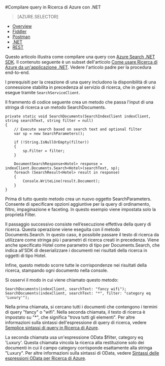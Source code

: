 <properties
	pageTitle="Compilare query in Ricerca di Azure con .NET | Microsoft Azure | Servizio di ricerca cloud ospitato"
	description="Compilare una query di ricerca in Ricerca di Azure e usare i parametri di ricerca per filtrare, ordinare ed esplorare in base a facet i risultati della ricerca con la libreria .NET o l'SDK."
	services="search"
	documentationCenter=""
	authors="HeidiSteen"
	manager="mblythe"
	editor=""
    tags="azure-portal"/>

<tags
	ms.service="search"
	ms.devlang="dotnet"
	ms.workload="search"
	ms.topic="get-started-article"
	ms.tgt_pltfrm="na"
	ms.date="11/10/2015"
	ms.author="heidist"/>

#Compilare query in Ricerca di Azure con .NET
> [AZURE.SELECTOR]
- [Overview](search-query-overview.md)
- [Fiddler](search-fiddler.md)
- [Postman](search-chrome-postman.md)
- [.NET](search-query-dotnet.md)
- [REST](search-query-rest-api.md)

Questo articolo illustra come compilare una query con [Azure Search .NET SDK](https://msdn.microsoft.com/library/azure/dn951165.aspx). Il contenuto seguente è un subset dell'articolo [Come usare Ricerca di Azure da un'applicazione .NET](search-howto-dotnet-sdk.md). Vedere l'articolo padre per la procedura end-to-end.

I prerequisiti per la creazione di una query includono la disponibilità di una connessione stabilita in precedenza al servizio di ricerca, che in genere si esegue tramite `SearchServiceClient`.

Il frammento di codice seguente crea un metodo che passa l'input di una stringa di ricerca a un metodo SearchDocuments.

	private static void SearchDocuments(SearchIndexClient indexClient, string searchText, string filter = null)
	{
		// Execute search based on search text and optional filter
		var sp = new SearchParameters();
	
		if (!String.IsNullOrEmpty(filter))
		{
			sp.Filter = filter;
		}
	
		DocumentSearchResponse<Hotel> response = indexClient.Documents.Search<Hotel>(searchText, sp);
		foreach (SearchResult<Hotel> result in response)
		{
			Console.WriteLine(result.Document);
		}
	}
	
Prima di tutto questo metodo crea un nuovo oggetto SearchParameters. Consente di specificare opzioni aggiuntive per la query di ordinamento, filtro, impaginazione e faceting. In questo esempio viene impostata solo la proprietà Filter.

Il passaggio successivo consiste nell’esecuzione effettiva della query di ricerca. Questa operazione viene eseguita con il metodo Documents.Search. In questo caso, è possibile passare il testo di ricerca da utilizzare come stringa più i parametri di ricerca creati in precedenza. Viene anche specificato Hotel come parametro di tipo per Documents.Search, che indica all'SDK di deserializzare i documenti nei risultati della ricerca in oggetti di tipo Hotel.

Infine, questo metodo scorre tutte le corrispondenze nei risultati della ricerca, stampando ogni documento nella console.

Si osservi il modo in cui viene chiamato questo metodo:

	SearchDocuments(indexClient, searchText: "fancy wifi");
	SearchDocuments(indexClient, searchText: "*", filter: "category eq 'Luxury'");

Nella prima chiamata, si cercano tutti i documenti che contengono i termini di query "fancy" o "wifi". Nella seconda chiamata, il testo di ricerca è impostato su "*", che significa "trova tutti gli elementi". Per altre informazioni sulla sintassi dell'espressione di query di ricerca, vedere [Semplice sintassi di query in Ricerca di Azure](https://msdn.microsoft.com/library/azure/dn798920.aspx).

La seconda chiamata usa un'espressione OData $filter, category eq 'Luxury'. Questa chiamata vincola la ricerca alla restituzione solo dei documenti in cui il campo category corrisponde esattamente alla stringa "Luxury". Per altre informazioni sulla sintassi di OData, vedere [Sintassi delle espressioni OData per Ricerca di Azure](https://msdn.microsoft.com/library/azure/dn798921.aspx).

<!---HONumber=Nov15_HO3-->